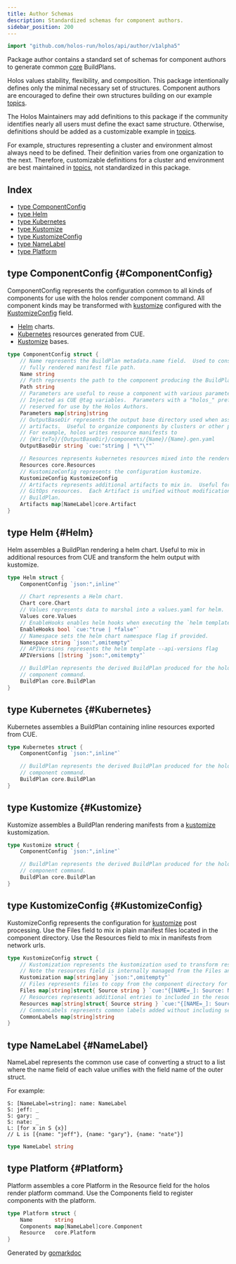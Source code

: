 ```yaml
---
title: Author Schemas
description: Standardized schemas for component authors.
sidebar_position: 200
---
```

<!-- Code generated by gomarkdoc. DO NOT EDIT -->


```go
import "github.com/holos-run/holos/api/author/v1alpha5"
```

Package author contains a standard set of schemas for component authors to generate common [core](<https://holos.run/docs/api/core/>) BuildPlans.

Holos values stability, flexibility, and composition. This package intentionally defines only the minimal necessary set of structures. Component authors are encouraged to define their own structures building on our example [topics](<https://holos.run/docs/topics/>).

The Holos Maintainers may add definitions to this package if the community identifies nearly all users must define the exact same structure. Otherwise, definitions should be added as a customizable example in [topics](<https://holos.run/docs/topics/>).

For example, structures representing a cluster and environment almost always need to be defined. Their definition varies from one organization to the next. Therefore, customizable definitions for a cluster and environment are best maintained in [topics](<https://holos.run/docs/topics/>), not standardized in this package.

## Index

- [type ComponentConfig](<#ComponentConfig>)
- [type Helm](<#Helm>)
- [type Kubernetes](<#Kubernetes>)
- [type Kustomize](<#Kustomize>)
- [type KustomizeConfig](<#KustomizeConfig>)
- [type NameLabel](<#NameLabel>)
- [type Platform](<#Platform>)


<a name="ComponentConfig"></a>
## type ComponentConfig {#ComponentConfig}

ComponentConfig represents the configuration common to all kinds of components for use with the holos render component command. All component kinds may be transformed with [kustomize](<https://kubectl.docs.kubernetes.io/references/kustomize/kustomization/>) configured with the [KustomizeConfig](<#KustomizeConfig>) field.

- [Helm](<#Helm>) charts.
- [Kubernetes](<#Kubernetes>) resources generated from CUE.
- [Kustomize](<#Kustomize>) bases.

```go
type ComponentConfig struct {
    // Name represents the BuildPlan metadata.name field.  Used to construct the
    // fully rendered manifest file path.
    Name string
    // Path represents the path to the component producing the BuildPlan.
    Path string
    // Parameters are useful to reuse a component with various parameters.
    // Injected as CUE @tag variables.  Parameters with a "holos_" prefix are
    // reserved for use by the Holos Authors.
    Parameters map[string]string
    // OutputBaseDir represents the output base directory used when assembling
    // artifacts.  Useful to organize components by clusters or other parameters.
    // For example, holos writes resource manifests to
    // {WriteTo}/{OutputBaseDir}/components/{Name}/{Name}.gen.yaml
    OutputBaseDir string `cue:"string | *\"\""`

    // Resources represents kubernetes resources mixed into the rendered manifest.
    Resources core.Resources
    // KustomizeConfig represents the configuration kustomize.
    KustomizeConfig KustomizeConfig
    // Artifacts represents additional artifacts to mix in.  Useful for adding
    // GitOps resources.  Each Artifact is unified without modification into the
    // BuildPlan.
    Artifacts map[NameLabel]core.Artifact
}
```

<a name="Helm"></a>
## type Helm {#Helm}

Helm assembles a BuildPlan rendering a helm chart. Useful to mix in additional resources from CUE and transform the helm output with kustomize.

```go
type Helm struct {
    ComponentConfig `json:",inline"`

    // Chart represents a Helm chart.
    Chart core.Chart
    // Values represents data to marshal into a values.yaml for helm.
    Values core.Values
    // EnableHooks enables helm hooks when executing the `helm template` command.
    EnableHooks bool `cue:"true | *false"`
    // Namespace sets the helm chart namespace flag if provided.
    Namespace string `json:",omitempty"`
    // APIVersions represents the helm template --api-versions flag
    APIVersions []string `json:",omitempty"`

    // BuildPlan represents the derived BuildPlan produced for the holos render
    // component command.
    BuildPlan core.BuildPlan
}
```

<a name="Kubernetes"></a>
## type Kubernetes {#Kubernetes}

Kubernetes assembles a BuildPlan containing inline resources exported from CUE.

```go
type Kubernetes struct {
    ComponentConfig `json:",inline"`

    // BuildPlan represents the derived BuildPlan produced for the holos render
    // component command.
    BuildPlan core.BuildPlan
}
```

<a name="Kustomize"></a>
## type Kustomize {#Kustomize}

Kustomize assembles a BuildPlan rendering manifests from a [kustomize](<https://kubectl.docs.kubernetes.io/references/kustomize/kustomization/>) kustomization.

```go
type Kustomize struct {
    ComponentConfig `json:",inline"`

    // BuildPlan represents the derived BuildPlan produced for the holos render
    // component command.
    BuildPlan core.BuildPlan
}
```

<a name="KustomizeConfig"></a>
## type KustomizeConfig {#KustomizeConfig}

KustomizeConfig represents the configuration for [kustomize](<https://kubectl.docs.kubernetes.io/references/kustomize/kustomization/>) post processing. Use the Files field to mix in plain manifest files located in the component directory. Use the Resources field to mix in manifests from network urls.

```go
type KustomizeConfig struct {
    // Kustomization represents the kustomization used to transform resources.
    // Note the resources field is internally managed from the Files and Resources fields.
    Kustomization map[string]any `json:",omitempty"`
    // Files represents files to copy from the component directory for kustomization.
    Files map[string]struct{ Source string } `cue:"{[NAME=_]: Source: NAME}"`
    // Resources represents additional entries to included in the resources list.
    Resources map[string]struct{ Source string } `cue:"{[NAME=_]: Source: NAME}"`
    // CommonLabels represents common labels added without including selectors.
    CommonLabels map[string]string
}
```

<a name="NameLabel"></a>
## type NameLabel {#NameLabel}

NameLabel represents the common use case of converting a struct to a list where the name field of each value unifies with the field name of the outer struct.

For example:

```
S: [NameLabel=string]: name: NameLabel
S: jeff: _
S: gary: _
S: nate: _
L: [for x in S {x}]
// L is [{name: "jeff"}, {name: "gary"}, {name: "nate"}]
```

```go
type NameLabel string
```

<a name="Platform"></a>
## type Platform {#Platform}

Platform assembles a core Platform in the Resource field for the holos render platform command. Use the Components field to register components with the platform.

```go
type Platform struct {
    Name       string
    Components map[NameLabel]core.Component
    Resource   core.Platform
}
```

Generated by [gomarkdoc](<https://github.com/princjef/gomarkdoc>)
